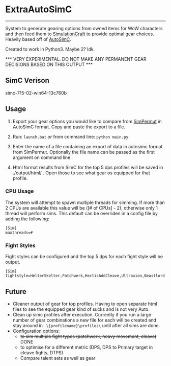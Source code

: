 # ExtraAutoSimC
---

System to generate gearing options from owned items for WoW characters and then feed them to [SimulationCraft](http://simulationcraft.org/) to provide optimal gear choices. Heavily based off of [AutoSimC](https://github.com/SimCMinMax/AutoSimC).

Created to work in Python3. Maybe 2? Idk.

*** VERY EXPERIMENTAL. DO NOT MAKE ANY PERMANENT GEAR DECISIONS BASED ON THIS OUTPUT ***


## SimC Verison

simc-715-02-win64-13c760b


## Usage

1) Export your gear options you would like to compare from [SimPermut](https://mods.curse.com/addons/wow/254069-simpermut) in AutoSimC format. Copy and paste the export to a file.

2) Run: `launch.bat` *or* from command line: `python main.py`

3) Enter the name of a file containing an export of data in autosimc format from SimPermut. Optionally the file name can be passed as the first argument on command line.

4) Html format results from SimC for the top 5 dps profiles will be saved in ./output/html/ . Open those to see what gear os equipped for that profile.


### CPU Usage

The system will attempt to spawn multiple threads for simming. If more than 2 CPUs are available this value will be ([# of CPUs] - 2), otherwise only 1 thread will perform sims. This default can be overriden in a config file by adding the following:

```
[Sim]
maxthreads=#
```

### Fight Styles

Fight styles can be configured and the top 5 dps for each fight style will be output.

```
[Sim]
fightstyle=HelterSkelter,Patchwerk,HecticAddCleave,Ultraxion,Beastlord
```

## Future

* Cleaner output of gear for top profiles. Having to open separate html files to see the equipped gear kind of sucks and is not very Auto.
* Clean up simc profiles after execution. Currently if you run a large number of gear combinations a new file for each will be created and stay around in `.\{profilename}\profiles\` until after all sims are done.
* Configuration options:
  * ~~to sim multiple fight types (patchwerk, heavy movement, cleave)~~ DONE
  * to optimise for a different metric (DPS, DPS to Primary target in cleave fights, DTPS)
  * Compare talent sets as well as gear

